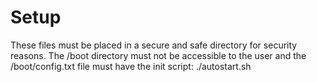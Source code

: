 # Setup

These files must be placed in a secure and safe directory for security reasons. The /boot directory must not be accessible to the user and the /boot/config.txt file must have the init script: ./autostart.sh
